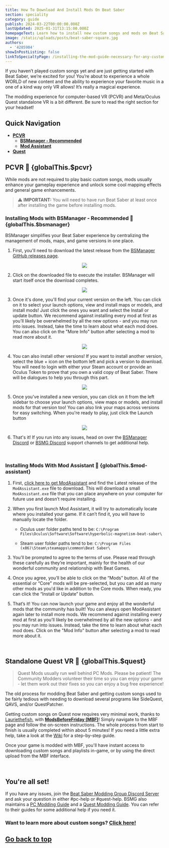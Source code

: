 ```yaml
---
title: How To Download And Install Mods On Beat Saber
section: speciality
category: guide
publish: 2024-03-22T00:00:00.000Z
lastUpdated: 2025-01-31T13:15:00.000Z
homepageText: Learn how to install new custom songs and mods on Beat Saber with this guide!
image: /static/uploads/posts/beat-saber-square.jpg
authors:
  - '4285984'
showInPostListing: false
linkToSpecialtyPage: /installing-the-mod-guide-necessary-for-any-custom-songs
---
```


If you haven’t played custom songs yet and are just getting started with Beat Saber, we’re excited for you! You’re about to experience a whole WORLD of new content and the ability to experience your favorite music in a one of a kind way only VR allows! It’s really a magical experience.

The modding experience for computer-based VR (PCVR) and Meta/Oculus Quest standalone VR is a bit different. Be sure to read the right section for your headset!

## Quick Navigation

- [**PCVR**](#pcvr)
  - [**BSManager - Recommended**](#bsmanager)
  - [**Mod Assistant**](#mod-assistant)
- [**Quest**](#quest)

## PCVR <a href="#pcvr" style="text-decoration:none;">🔗</a> {globalThis.$pcvr}

While mods are not required to play basic custom songs, mods usually enhance your gameplay experience and unlock some cool mapping effects and general game enhancements.

> ⚠️ **IMPORTANT:** You will need to have run Beat Saber at least once after installing the game before installing mods.

### Installing Mods with BSManager - Recommended <a href="#bsmanager" style="text-decoration:none;">🔗</a> {globalThis.$bsmanager}

BSManager simplifies your Beat Saber experience by centralizing the management of mods, maps, and game versions in one place.

1. First, you'll need to download the latest release from the [BSManager GitHub releases page](https://github.com/Zagrios/bs-manager/releases).

<p align="center">
    <a href="https://github.com/Zagrios/bs-manager/releases"><img src="/uploads/posts/get-started-custom-mods/bsmanager1.png"></a>
</p>

2. Click on the downloaded file to execute the installer. BSManager will start itself once the download completes.

<p align="center">
    <img src="/uploads/posts/get-started-custom-mods/bsmanager5.png">
</p>

3. Once it's done, you'll find your current version on the left. You can click on it to select your launch options, view and install maps or models, and install mods! Just click the ones you want and select the Install or update button. We recommend against installing every mod at first as you’ll likely be overwhelmed by all the new options - and you may run into issues. Instead, take the time to learn about what each mod does. You can also click on the "More Info" button after selecting a mod to read more about it.

<p align="center">
    <img src="/uploads/posts/get-started-custom-mods/bsmanager6.png">
</p>

4. You can also install other versions! If you want to install another version, select the blue + icon on the bottom left and pick a version to download. You will need to login with either your Steam account or provide an Oculus Token to prove that you own a valid copy of Beat Saber. There will be dialogues to help you through this part.

<p align="center">
    <img src="/uploads/posts/get-started-custom-mods/bsmanager2.png">
</p>

5. Once you've installed a new version, you can click on it from the left sidebar to choose your launch options, view maps or models, and install mods for that version too! You can also link your maps across versions for easy switching. When you're ready to play, just click the Launch button

<p align="center">
    <img src="/uploads/posts/get-started-custom-mods/bsmanager4.png">
</p>

6. That's it! If you run into any issues, head on over the [BSManager Discord](https://discord.gg/uSqbHVpKdV) or [BSMG Discord](https://discord.gg/beatsabermods) support channels to get additional help.

<br />

### Installing Mods With Mod Assistant <a href="#mod-assistant" style="text-decoration:none;">🔗</a> {globalThis.$mod-assistant}

1. First, [click here to get ModAssistant](https://github.com/bsmg/ModAssistant/releases) and find the Latest release of the `ModAssistant.exe` file to download. This will download a small `ModAssistant.exe` file that you can place anywhere on your computer for future use and doesn’t require installing.

2. When you first launch Mod Assistant, it will try to automatically locate where you installed your game. If it can’t find it, you will have to manually locate the folder.

   - Oculus user folder paths tend to be: `C:\Program Files\Oculus\Software\Software\hyperbolic-magnetism-beat-saber\`

   - Steam user folder paths tend to be: `C:\Program Files (x86)\Steam\steamapps\common\Beat Saber\`

3. You’ll be prompted to agree to the terms of use. Please read through these carefully as they’re important, mainly for the health of our wonderful community and relationship with Beat Games.

4. Once you agree, you’ll be able to click on the “Mods” button. All of the essential or “Core" mods will be pre-selected, but you can add as many other mods as you'd like in addition to the Core mods. When ready, you can click the “Install or Update” button.

5. That’s it! You can now launch your game and enjoy all the wonderful mods that the community has built! You can always open ModAssistant again later to install more mods. We recommend against installing every mod at first as you’ll likely be overwhelmed by all the new options - and you may run into issues. Instead, take the time to learn about what each mod does. Click on the "Mod Info" button after selecting a mod to read more about it.

<br />

## Standalone Quest VR <a href="#quest" style="text-decoration:none;">🔗</a> {globalThis.$quest}

> Quest Mods usually run well behind PC Mods. Please be patient! The Community Modders volunteer their time so you can enjoy your game - let them work out their fixes so you can enjoy a bug free experience!

The old process for modding Beat Saber and getting custom songs used to be fairly tedious with needing to download several programs like SideQuest, QAVS, and/or QuestPatcher.

Getting custom songs on Quest now requires very minimal work, thanks to [Lauriethefish](https://github.com/Lauriethefish), with [**ModsBeforeFriday (MBF)**](https://mbf.bsquest.xyz/)! Simply navigate to the MBF page and follow the on-screen instructions. The whole process from start to finish is usually completed within about 5 minutes! If you need a little extra help, take a look at the [Wiki](https://bsmg.wiki/quest/modding-with-mbf.html) for a step-by-step guide.

Once your game is modded with MBF, you'll have instant access to downloading custom songs and playlists in-game, or by using the direct upload from the MBF interface.

<br />

## You're all set!

If you have any issues, join the [Beat Saber Modding Group Discord Server](https://discord.gg/beatsabermods) and ask your question in either #pc-help or #quest-help. BSMG also maintains a [PC Modding Guide](https://bsmg.wiki/pc-modding.html) and a [Quest Modding Guide](https://bsmg.wiki/quest-modding.html). You can refer to their guides for some additional help if you need it.

### Want to learn more about custom songs? [Click here!](/getting-started/custom-songs)

## [Go back to top](#)
